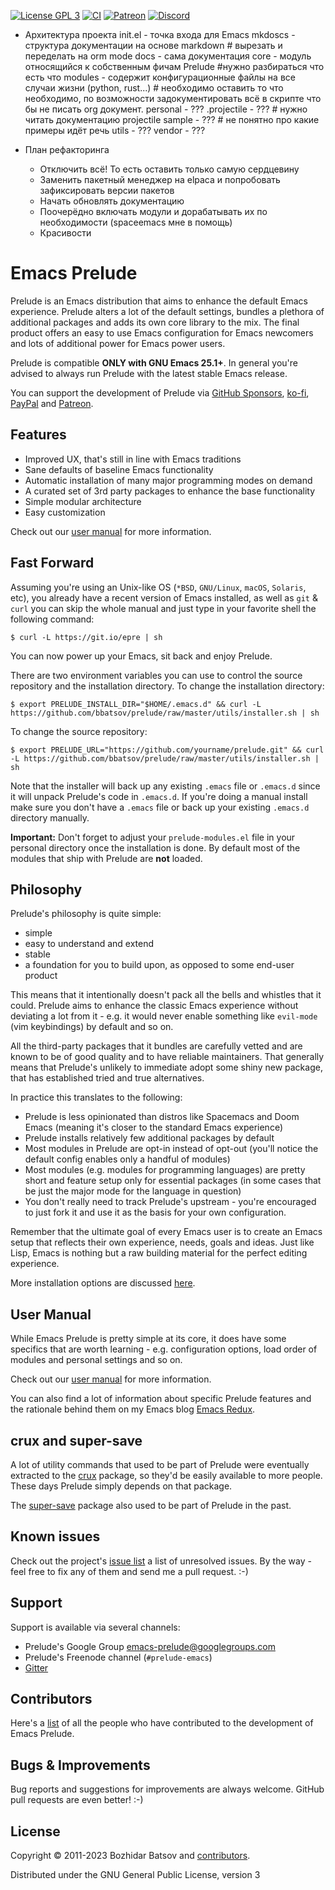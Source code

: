 [![License GPL 3][badge-license]](http://www.gnu.org/licenses/gpl-3.0.txt)
[![CI](https://github.com/bbatsov/prelude/workflows/CI/badge.svg)](https://github.com/bbatsov/prelude/actions/workflows/ci.yml)
[![Patreon](https://img.shields.io/badge/patreon-donate-orange.svg)](https://www.patreon.com/bbatsov)
[![Discord](https://img.shields.io/badge/chat-on%20discord-7289da.svg?sanitize=true)](https://discord.gg/3Cf2Qpyry5)

* Архитектура проекта
init.el - точка входа для Emacs
mkdoscs - структура документации на основе markdown # вырезать и переделать на orm mode
  docs - сама документация
core - модуль относящийся к собственным фичам Prelude #нужно разбираться что есть что
modules - содержит конфигурационные файлы на все случаи жизни (python, rust...) # необходимо оставить то что необходимо, по возможности задокументировать всё в скрипте что бы не писать org документ.
personal - ???
.projectile - ??? # нужно читать документацию projectile
sample - ??? # не понятно про какие примеры идёт речь
utils - ???
vendor - ???

* План рефакторинга
  * Отключить всё! То есть оставить только самую сердцевину
  * Заменить пакетный менеджер на elpaca и попробовать зафиксировать версии пакетов
  * Начать обновлять документацию
  * Поочерёдно включать модули и дорабатывать их по необходимости (spaceemacs мне в помощь)
  * Красивости



Emacs Prelude
=============

Prelude is an Emacs distribution that aims to enhance the default
Emacs experience.  Prelude alters a lot of the default settings,
bundles a plethora of additional packages and adds its own core
library to the mix. The final product offers an easy to use Emacs
configuration for Emacs newcomers and lots of additional power for
Emacs power users.

Prelude is compatible **ONLY with GNU Emacs 25.1+**. In general you're
advised to always run Prelude with the latest stable Emacs release.

You can support the development of Prelude via
[GitHub Sponsors](https://github.com/sponsors/bbatsov),
[ko-fi](https://ko-fi.com/bbatsov),
[PayPal](https://www.paypal.me/bbatsov) and
[Patreon](https://www.patreon.com/bbatsov).

## Features

* Improved UX, that's still in line with Emacs traditions
* Sane defaults of baseline Emacs functionality
* Automatic installation of many major programming modes on demand
* A curated set of 3rd party packages to enhance the base functionality
* Simple modular architecture
* Easy customization

Check out our [user manual](https://prelude.emacsredux.com) for more information.

## Fast Forward

Assuming you're using an Unix-like OS (`*BSD`, `GNU/Linux`, `macOS`, `Solaris`,
etc), you already have a recent version of Emacs installed, as well as `git` & `curl` you
can skip the whole manual and just type in your favorite shell the
following command:

```shellsession
$ curl -L https://git.io/epre | sh
```

You can now power up your Emacs, sit back and enjoy Prelude.

There are two environment variables you can use to control the
source repository and the installation directory. To change the
installation directory:

```shellsession
$ export PRELUDE_INSTALL_DIR="$HOME/.emacs.d" && curl -L https://github.com/bbatsov/prelude/raw/master/utils/installer.sh | sh
```

To change the source repository:

```shellsession
$ export PRELUDE_URL="https://github.com/yourname/prelude.git" && curl -L https://github.com/bbatsov/prelude/raw/master/utils/installer.sh | sh
```

Note that the installer will back up any existing `.emacs` file or
`.emacs.d` since it will unpack Prelude's code in `.emacs.d`. If
you're doing a manual install make sure you don't have a `.emacs` file
or back up your existing `.emacs.d` directory manually.

**Important:** Don't forget to adjust your `prelude-modules.el` file in your personal directory
once the installation is done. By default most of the modules
that ship with Prelude are **not** loaded.

## Philosophy

Prelude's philosophy is quite simple:

* simple
* easy to understand and extend
* stable
* a foundation for you to build upon, as opposed to some end-user product

This means that it intentionally doesn't pack all the bells and whistles that it could.
Prelude aims to enhance the classic Emacs experience without deviating a lot from it - e.g.
it would never enable something like `evil-mode` (vim keybindings) by default and so on.

All the third-party packages that it bundles are carefully vetted and are known to be of
good quality and to have reliable maintainers. That generally means that Prelude's unlikely
to immediate adopt some shiny new package, that has established tried and true alternatives.

In practice this translates to the following:

* Prelude is less opinionated than distros like Spacemacs and Doom Emacs (meaning it's closer to the standard Emacs experience)
* Prelude installs relatively few additional packages by default
* Most modules in Prelude are opt-in instead of opt-out (you'll notice the default config enables only a handful of modules)
* Most modules (e.g. modules for programming languages) are pretty short and feature setup only for essential packages (in some cases that be just the major mode for the language in question)
* You don't really need to track Prelude's upstream - you're encouraged to just fork it and use it as the basis for your own configuration.

Remember that the ultimate goal of every Emacs user is to create an Emacs setup that reflects their own experience, needs, goals and ideas. Just like Lisp,
Emacs is nothing but a raw building material for the perfect editing experience.

More installation options are discussed [here](https://prelude.emacsredux.com/en/latest/installation/).

## User Manual

While Emacs Prelude is pretty simple at its core, it does have some specifics that
are worth learning - e.g. configuration options, load order of modules and personal settings
and so on.

Check out our [user manual](https://prelude.emacsredux.com) for more information.

You can also find a lot of information about specific Prelude features and the rationale behind them on
my Emacs blog [Emacs Redux](https://emacsredux.com).

## crux and super-save

A lot of utility commands that used to be part of Prelude were eventually extracted to the [crux](https://github.com/bbatsov/crux) package,
so they'd be easily available to more people.
These days Prelude simply depends on that package.

The [super-save](https://github.com/bbatsov/super-save) package also used to be part of Prelude in the past.

## Known issues

Check out the project's
[issue list](https://github.com/bbatsov/prelude/issues?sort=created&direction=desc&state=open)
a list of unresolved issues. By the way - feel free to fix any of them
and send me a pull request. :-)

## Support

Support is available via several channels:

* Prelude's Google Group <emacs-prelude@googlegroups.com>
* Prelude's Freenode channel (`#prelude-emacs`)
* [Gitter](https://gitter.im/bbatsov/prelude)

## Contributors

Here's a [list](https://github.com/bbatsov/prelude/contributors) of all the people who have contributed to the
development of Emacs Prelude.

## Bugs & Improvements

Bug reports and suggestions for improvements are always
welcome. GitHub pull requests are even better! :-)

## License

Copyright © 2011-2023 Bozhidar Batsov and
[contributors](https://github.com/bbatsov/prelude/contributors).

Distributed under the GNU General Public License, version 3

[badge-license]: https://img.shields.io/badge/license-GPL_3-green.svg
